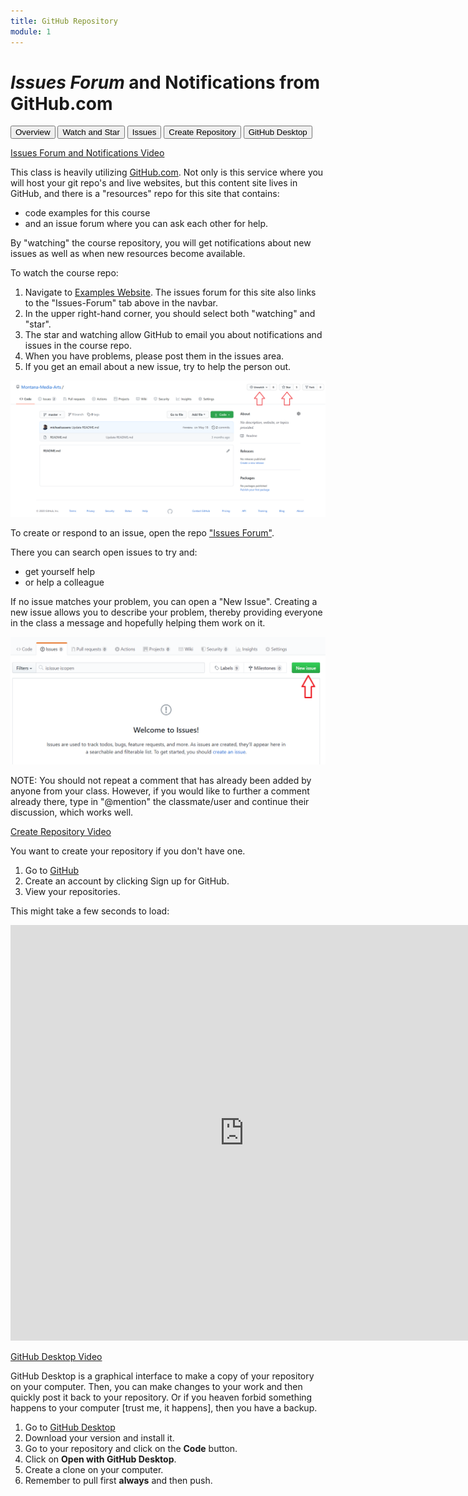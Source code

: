 ```yaml
---
title: GitHub Repository
module: 1
---
```



# _Issues Forum_ and Notifications from GitHub.com

<div class="tab">
  <button class="tablinks active" onclick="openTab(event, 'Overview')">Overview</button>
  <button class="tablinks" onclick="openTab(event, 'Watch')">Watch and Star</button>
  <button class="tablinks" onclick="openTab(event, 'Issues')">Issues</button>
  <button class="tablinks" onclick="openTab(event, 'Create')">Create Repository</button>
  <button class="tablinks" onclick="openTab(event, 'GitHub')">GitHub Desktop</button>
</div>

<div id="Overview" class="tabcontent" style="display:block">

<p><a href="//www.youtube.com/embed/jmwObsKJ3A4" data-lity>Issues Forum and Notifications Video</a></p>

<p>This class is heavily utilizing <a href="https://github.com" target="_blank">GitHub.com</a>. Not only is this service where you will host your git repo's and live websites, but this content site lives in GitHub, and there is a "resources" repo for this site that contains:</p>
<ul>
<li>code examples for this course</li>
<li>and an issue forum where you can ask each other for help.</li>
</ul>

</div>


<div id="Watch" class="tabcontent">

<p>By "watching" the course repository, you will get notifications about new issues as well as when new resources become available.</p>

<p>To watch the course repo:</p>
<ol>
    <li>Navigate to <a href="https://github.com/Montana-Media-Arts/120_CreativeCoding1-Fall2022-Samples/" target="_blank">Examples Website</a>. The issues forum for this site also links to the "Issues-Forum" tab above in the navbar.</li>
    <li>In the upper right-hand corner, you should select both "watching" and "star".</li>
    <li>The star and watching allow GitHub to email you about notifications and issues in the course repo.</li>
    <li>When you have problems, please post them in the issues area.</li>
    <li>If you get an email about a new issue, try to help the person out.</li>
</ol>

<p><img src="../imgs/watch_star_CC.png" alt="Follow and Star Repositories on GitHub.com" /></p>

</div>

<div id="Issues" class="tabcontent">
<P>To create or respond to an issue, open the repo <a href="https://github.com/Montana-Media-Arts/120_CreativeCoding1-Fall2022-Samples/issues" target="_blank">"Issues Forum"</a>.</p>

<p>There you can search open issues to try and:</p>
<ul>
<li>get yourself help</li>
<li>or help a colleague</li>
</ul>

<p>If no issue matches your problem, you can open a "New Issue". Creating a new issue allows you to describe your problem, thereby providing everyone in the class a message and hopefully helping them work on it.</p>

<p><img src="../imgs/new_issue_CC.png" alt="New Issue button" /></p>

<p>NOTE: You should not repeat a comment that has already been added by anyone from your class. However, if you would like to further a comment already there, type in "@mention" the classmate/user and continue their discussion, which works well.</p>

</div>

<div id="Create" class="tabcontent">

<p><a href="//www.youtube.com/embed/FV4j1YkNSlo" data-lity>Create Repository Video</a></p>

<p>You want to create your repository if you don't have one. </p>
<ol>
<li>Go to <a href="https://github.com" target="_blank">GitHub</a></li>
<li>Create an account by clicking Sign up for GitHub.</li>
<li>View your repositories.</li>
</ol>

<p>This might take a few seconds to load:</p>

<iframe src="https://umontanamediaarts.com/MART341/wp-admin/admin-ajax.php?action=h5p_embed&id=10" width="748" height="665" frameborder="0" allowfullscreen="allowfullscreen"></iframe><script src="https://umontanamediaarts.com/MART341/wp-content/plugins/h5p/h5p-php-library/js/h5p-resizer.js" charset="UTF-8"></script>


</div>

<div id="GitHub" class="tabcontent">

<p><a href="//www.youtube.com/embed/L0TKgJRdY0s" data-lity>GitHub Desktop Video</a></p>

<p>GitHub Desktop is a graphical interface to make a copy of your repository on your computer.  Then, you can make changes to your work and then quickly post it back to your repository.  Or if you heaven forbid something happens to your computer [trust me, it happens], then you have a backup.</p>

<ol>
<li>Go to <a href="https://desktop.github.com/" target="_blank">GitHub Desktop</a></li>
<li>Download your version and install it.</li>
<li>Go to your repository and click on the <b>Code</b> button.</li>
<li>Click on <b>Open with GitHub Desktop</b>.</li>
<li>Create a clone on your computer.</li>
<li>Remember to pull first <b>always</b> and then push.</li>
</ol>

</div>